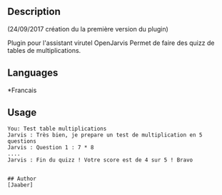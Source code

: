 ## Description
(24/09/2017 création du la première version du plugin)


Plugin pour l'assistant virutel OpenJarvis
Permet de faire des quizz de tables de multiplications.

## Languages

*Francais

## Usage 
```
You: Test table multiplications
Jarvis : Très bien, je prepare un test de multiplication en 5 questions
Jarvis : Question 1 : 7 * 8
....
Jarvis : Fin du quizz ! Votre score est de 4 sur 5 ! Bravo


## Author
[Jaaber] 

